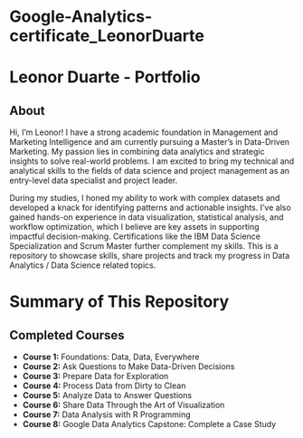 # Google-Analytics-certificate_LeonorDuarte
# Leonor Duarte - Portfolio
## About
Hi, I’m Leonor! I have a strong academic foundation in Management and Marketing Intelligence and am currently pursuing a Master’s in Data-Driven Marketing. My passion lies in combining data analytics and strategic insights to solve real-world problems. I am excited to bring my technical and analytical skills to the fields of data science and project management as an entry-level data specialist and project leader.

During my studies, I honed my ability to work with complex datasets and developed a knack for identifying patterns and actionable insights. I’ve also gained hands-on experience in data visualization, statistical analysis, and workflow optimization, which I believe are key assets in supporting impactful decision-making. Certifications like the IBM Data Science Specialization and Scrum Master further complement my skills.
This is a repository to showcase skills, share projects and track my progress in Data Analytics / Data Science related topics.

# Summary of This Repository
## Completed Courses 
- **Course 1:** Foundations: Data, Data, Everywhere
- **Course 2:** Ask Questions to Make Data-Driven Decisions
- **Course 3:** Prepare Data for Exploration
- **Course 4:** Process Data from Dirty to Clean
- **Course 5:** Analyze Data to Answer Questions
- **Course 6:** Share Data Through the Art of Visualization
- **Course 7:** Data Analysis with R Programming
- **Course 8:** Google Data Analytics Capstone: Complete a Case Study
